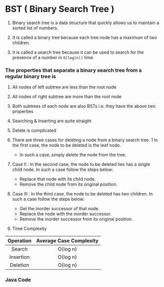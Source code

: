 # BST ( Binary Search Tree )

1. Binary search tree is a data structure that quickly allows us to maintain a sorted list of numbers.

1. It is called a binary tree because each tree node has a maximum of two children.
1. It is called a search tree because it can be used to search for the presence of a number in `O(log(n))` time.

### The properties that separate a binary search tree from a regular binary tree is

1. All nodes of left subtree are less than the root node
1. All nodes of right subtree are more than the root node
1. Both subtrees of each node are also BSTs i.e. they have the above two properties

1. Searching & Inserting are quite straight
1. Delete is complicated
1. There are three cases for deleting a node from a binary search tree.
1  In the first case, the node to be deleted is the leaf node. 
    - In such a case, simply delete the node from the tree.
1. Case II :  In the second case, the node to be deleted lies has a single child node. In such a case follow the steps below:
    - Replace that node with its child node.
    - Remove the child node from its original position.

1. Case III :  In the third case, the node to be deleted has two children. In such a case follow the steps below:

    - Get the inorder successor of that node.
    - Replace the node with the inorder successor.
    - Remove the inorder successor from its original position.


1. Time Complexity


| Operation         | Average Case Complexity | 
| :----------------:| :------:   | 
| Search            |  O(log n)  | 
| Insertion         |  O(log n)  | 
| Deletion          |  O(log n)  |

### Java Code

